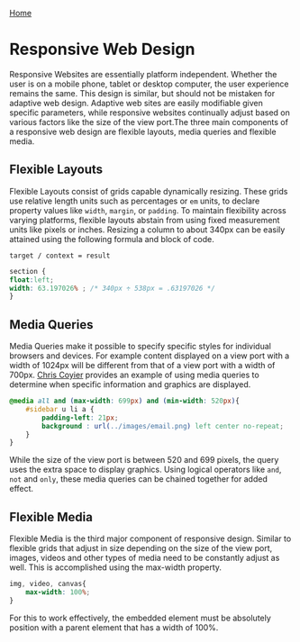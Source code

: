 ﻿[Home](README.md)

# Responsive Web Design

Responsive Websites are essentially platform independent. Whether the user is on a mobile phone, tablet or desktop computer, the user experience remains the same. This design is similar, but should not be mistaken for adaptive web design. Adaptive web sites are easily modifiable given specific parameters, while responsive websites continually adjust based on various factors like the size of the view port.The three main components of a responsive web design are flexible layouts, media queries and flexible media. 

## Flexible Layouts

Flexible Layouts consist of grids capable dynamically resizing. These grids use relative length units such as percentages or `em` units, to declare property values like `width`, `margin`, or `padding`. To maintain flexibility across varying platforms, flexible layouts abstain from using fixed measurement units like pixels or inches. Resizing a column to about 340px can be easily attained using the following formula and block of code.

`target / context = result`

```css
section {
float:left;
width: 63.197026% ; /* 340px ÷ 538px = .63197026 */
}
```

## Media Queries

Media Queries make it possible to specify specific styles for individual browsers and devices. For example content displayed on a view port with a width of 1024px will be different from that of a view port with a width of 700px. [Chris Coyier](https://css-tricks.com/css-media-queries/) provides an example of using media queries to determine when specific information and graphics are displayed.

```css
@media all and (max-width: 699px) and (min-width: 520px){
	#sidebar u li a {
		padding-left: 21px;
		background : url(../images/email.png) left center no-repeat;
	}
}
```

While the size of the view port is between 520 and 699 pixels, the query uses the extra space to display graphics. Using logical operators like `and`, `not` and `only`, these media queries can be chained together for added effect.

## Flexible Media

Flexible Media is the third major component of responsive design. Similar to flexible grids that adjust in size depending on the size of the view port, images, videos and other types of media need to be constantly adjust as well. This is accomplished using the max-width property.

```css
img, video, canvas{
	max-width: 100%;
}
```

For this to work effectively, the embedded element must be absolutely position with a parent element that has a width of 100%. 

